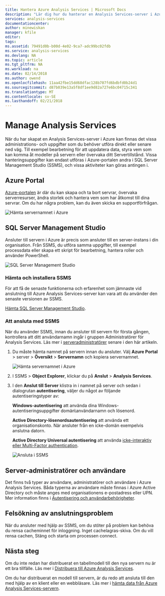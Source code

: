 ```yaml
---
title: Hantera Azure Analysis Services | Microsoft Docs
description: "Lär dig hur du hanterar en Analysis Services-server i Azure."
services: analysis-services
documentationcenter: 
author: minewiskan
manager: kfile
editor: 
tags: 
ms.assetid: 79491d0b-b00d-4e02-9ca7-adc99bc02fdb
ms.service: analysis-services
ms.devlang: NA
ms.topic: article
ms.tgt_pltfrm: NA
ms.workload: na
ms.date: 02/14/2018
ms.author: owend
ms.openlocfilehash: 11aa42fbe15dd68dfac128b707fd6bdbfd0b24d1
ms.sourcegitcommit: d87b039e13a5f8df1ee9d82a727e6bc04715c341
ms.translationtype: MT
ms.contentlocale: sv-SE
ms.lasthandoff: 02/21/2018
---
```

# <a name="manage-analysis-services"></a>Manage Analysis Services
När du har skapat en Analysis Services-server i Azure kan finnas det vissa administrations- och uppgifter som du behöver utföra direkt eller senare ned väg. Till exempel bearbetning för att uppdatera data, styra vem som kan komma åt modeller på servern eller övervaka ditt Servertillstånd. Vissa hanteringsuppgifter kan endast utföras i Azure-portalen andra i SQL Server Management Studio (SSMS), och vissa aktiviteter kan göras antingen i.

## <a name="azure-portal"></a>Azure Portal
[Azure-portalen](http://portal.azure.com/) är där du kan skapa och ta bort servrar, övervaka serverresurser, ändra storlek och hantera vem som har åtkomst till dina servrar.  Om du har några problem, kan du även skicka en supportförfrågan.

![Hämta servernamnet i Azure](./media/analysis-services-manage/aas-manage-portal.png)

## <a name="sql-server-management-studio"></a>SQL Server Management Studio
Ansluter till servern i Azure är precis som ansluter till en server-instans i din organisation. Från SSMS, du utföra samma uppgifter, till exempel processdata eller skapa ett skript för bearbetning, hantera roller och använder PowerShell.
  
![SQL Server Management Studio](./media/analysis-services-manage/aas-manage-ssms.png)

### <a name="download-and-install-ssms"></a>Hämta och installera SSMS
För att få de senaste funktionerna och erfarenhet som jämnaste vid anslutning till Azure Analysis Services-server kan vara att du använder den senaste versionen av SSMS. 

[Hämta SQL Server Management Studio](https://docs.microsoft.com/sql/ssms/download-sql-server-management-studio-ssms).


### <a name="to-connect-with-ssms"></a>Att ansluta med SSMS
 När du använder SSMS, innan du ansluter till servern för första gången, kontrollera att ditt användarnamn ingår i gruppen Administratörer för Analysis Services. Läs mer i [serveradministratörer](#server-administrators) senare i den här artikeln.

1. Du måste hämta namnet på servern innan du ansluter. Välj **Azure Portal** > server > **Översikt** > **Servernamn** och kopiera servernamnet.
   
    ![Hämta servernamnet i Azure](./media/analysis-services-deploy/aas-deploy-get-server-name.png)
2. I SSMS > **Object Explorer**, klickar du på **Anslut** > **Analysis Services**.
3. I den **Anslut till Server** klistra in i namnet på server och sedan i dialogrutan **autentisering**, väljer du något av följande autentiseringstyper av:
   
    **Windows-autentisering** att använda dina Windows-autentiseringsuppgifter domän\användarnamn och lösenord.

    **Active Directory-lösenordsautentisering** att använda ett organisationskonto. När ansluter från en icke-domän exempelvis anslutna datorn.

    **Active Directory Universal autentisering** att använda [icke-interaktiv eller Multi-Factor authentication](../sql-database/sql-database-ssms-mfa-authentication.md). 
   
    ![Ansluta i SSMS](./media/analysis-services-manage/aas-manage-connect-ssms.png)

## <a name="server-administrators-and-database-users"></a>Server-administratörer och användare
Det finns två typer av användare, administratörer och användare i Azure Analysis Services. Båda typerna av användare måste finnas i Azure Active Directory och måste anges med organisationens e-postadress eller UPN. Mer information finns i [Autentisering och användarbehörigheter](analysis-services-manage-users.md).


## <a name="troubleshooting-connection-problems"></a>Felsökning av anslutningsproblem
När du ansluter med hjälp av SSMS, om du stöter på problem kan behöva du rensa cacheminnet för inloggning. Inget cachelagras-skiva. Om du vill rensa cachen, Stäng och starta om processen connect. 

## <a name="next-steps"></a>Nästa steg
Om du inte redan har distribuerat en tabellmodell till den nya servern nu är ett bra tillfälle. Läs mer i [Distribuera till Azure Analysis Services](analysis-services-deploy.md).

Om du har distribuerat en modell till servern, är du redo att ansluta till den med hjälp av en klient eller en webbläsare. Läs mer i [hämta data från Azure Analysis Services-servern](analysis-services-connect.md).

